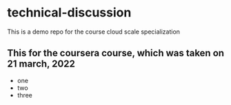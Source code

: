 # technical-discussion
This is a demo repo for the course cloud scale specialization 


## This for the coursera course, which was taken on 21 march, 2022

* one
* two
* three
